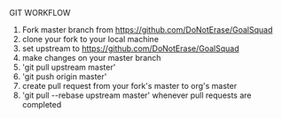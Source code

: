 GIT WORKFLOW

1. Fork master branch from https://github.com/DoNotErase/GoalSquad
2. clone your fork to your local machine
3. set upstream to https://github.com/DoNotErase/GoalSquad
4. make changes on your master branch
5. 'git pull upstream master'
6. 'git push origin master'
7. create pull request from your fork's master to org's master
8. 'git pull --rebase upstream master' whenever pull requests are completed

